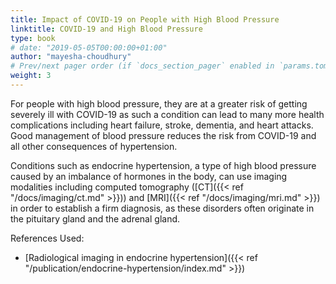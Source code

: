 ```yaml
---
title: Impact of COVID-19 on People with High Blood Pressure
linktitle: COVID-19 and High Blood Pressure
type: book
# date: "2019-05-05T00:00:00+01:00"
author: "mayesha-choudhury"
# Prev/next pager order (if `docs_section_pager` enabled in `params.toml`)
weight: 3
---
```


For people with high blood pressure, they are at a greater risk of getting severely ill with COVID-19 as such a condition can lead to many more health complications including heart failure, stroke, dementia, and heart attacks. Good management of blood pressure reduces the risk from COVID-19 and all other consequences of hypertension.

Conditions such as endocrine hypertension, a type of high blood pressure caused by an imbalance of hormones in the body, can use imaging modalities including computed tomography ([CT]({{< ref "/docs/imaging/ct.md" >}})) and [MRI]({{< ref "/docs/imaging/mri.md" >}}) in order to establish a firm diagnosis, as these disorders often originate in the pituitary gland and the adrenal gland. 

References Used:

* [Radiological imaging in endocrine hypertension]({{< ref "/publication/endocrine-hypertension/index.md" >}})

